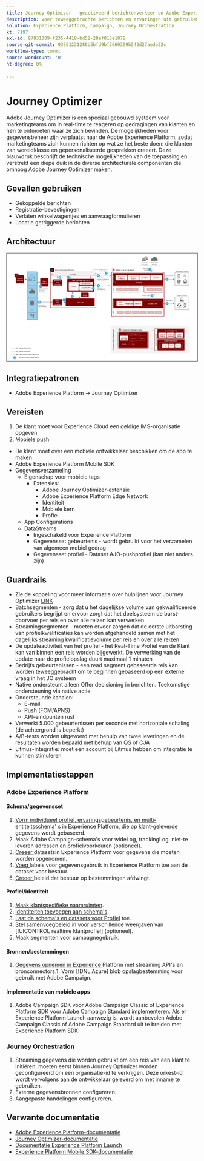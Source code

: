 ```yaml
---
title: Journey Optimizer - geactiveerd berichtenverkeer en Adobe Experience Platform-blauwdruk
description: Voer teweeggebrachte berichten en ervaringen uit gebruikend Adobe Experience Platform als centrale hub van het stromen gegevens, klantenprofielen, en segmentatie.
solution: Experience Platform, Campaign, Journey Orchestration
kt: 7197
exl-id: 97831309-f235-4418-bd52-28af815e1878
source-git-commit: 93561231286b5bfd9bf3660399b542d27aedb52c
workflow-type: tm+mt
source-wordcount: '0'
ht-degree: 0%

---
```


# Journey Optimizer

Adobe Journey Optimizer is een speciaal gebouwd systeem voor marketingteams om in real-time te reageren op gedragingen van klanten en hen te ontmoeten waar ze zich bevinden. De mogelijkheden voor gegevensbeheer zijn verplaatst naar de Adobe Experience Platform, zodat marketingteams zich kunnen richten op wat ze het beste doen: die klanten van wereldklasse en gepersonaliseerde gesprekken creeert.  Deze blauwdruk beschrijft de technische mogelijkheden van de toepassing en verstrekt een diepe duik in de diverse architecturale componenten die omhoog Adobe Journey Optimizer maken.

## Gevallen gebruiken

* Gekoppelde berichten
* Registratie-bevestigingen
* Verlaten winkelwagentjes en aanvraagformulieren
* Locatie getriggerde berichten

## Architectuur

<img src="assets/journey-optimizer.png" alt="Referentiearchitectuur voor de blauwdruk voor geactiveerd berichtenverkeer en Adobe Experience Platform" style="border:1px solid #4a4a4a" />

## Integratiepatronen

* Adobe Experience Platform -> Journey Optimizer

## Vereisten

1. De klant moet voor Experience Cloud een geldige IMS-organisatie opgeven
1. Mobiele push

* De klant moet over een mobiele ontwikkelaar beschikken om de app te maken
* Adobe Experience Platform Mobile SDK
* Gegevensverzameling
   * Eigenschap voor mobiele tags
      * Extensies:
         * Adobe Journey Optimizer-extensie
         * Adobe Experience Platform Edge Network
         * Identiteit
         * Mobiele kern
         * Profiel
   * App Configurations
   * DataStreams
      * Ingeschakeld voor Experience Platform
      * Gegevensset gebeurtenis - wordt gebruikt voor het verzamelen van algemeen mobiel gedrag
      * Gegevensset profiel - Dataset AJO-pushprofiel (kan niet anders zijn)

## Guardrails

* Zie de koppeling voor meer informatie over hulplijnen voor Journey Optimizer [LINK](https://experienceleague.adobe.com/docs/journeys/using/starting-with-journeys/limitations.html?lang=en)
* Batchsegmenten - zorg dat u het dagelijkse volume van gekwalificeerde gebruikers begrijpt en ervoor zorgt dat het doelsysteem de burst-doorvoer per reis en over alle reizen kan verwerken
* Streamingsegmenten - moeten ervoor zorgen dat de eerste uitbarsting van profielkwalificaties kan worden afgehandeld samen met het dagelijks streaming kwalificatievolume per reis en over alle reizen
* De updateactiviteit van het profiel - het Real-Time Profiel van de Klant kan van binnen een reis worden bijgewerkt.  De verwerking van de update naar de profielopslag duurt maximaal 1 minuten
* Bedrijfs gebeurtenissen - een read segment gebaseerde reis kan worden teweeggebracht om te beginnen gebaseerd op een externe vraag in het JO systeem
* Native ondersteunt alleen Offer decisioning in berichten. Toekomstige ondersteuning via native actie
* Ondersteunde kanalen:
   * E-mail
   * Push (FCM/APNS)
   * API-eindpunten rust
* Verwerkt 5.000 gebeurtenissen per seconde met horizontale schaling (de achtergrond is beperkt)
* A/B-tests worden uitgevoerd met behulp van twee leveringen en de resultaten worden bepaald met behulp van QS of CJA
* Litmus-integratie: moet een account bij Litmus hebben om integratie te kunnen stimuleren

## Implementatiestappen

### Adobe Experience Platform

#### Schema/gegevensset

1. [Vorm individueel profiel, ervaringsgebeurtenis, en multi-entiteitsschema&#39;](https://experienceleague.adobe.com/?recommended=ExperiencePlatform-D-1-2021.1.xdm) s in Experience Platform, die op klant-geleverde gegevens wordt gebaseerd.
1. Maak Adobe Campaign-schema&#39;s voor wideLog, trackingLog, niet-te leveren adressen en profielvoorkeuren (optioneel).
1. [Creeer ](https://experienceleague.adobe.com/docs/platform-learn/tutorials/data-ingestion/create-datasets-and-ingest-data.html) datasetsin Experience Platform voor gegevens die moeten worden opgenomen.
1. [Voeg ](https://experienceleague.adobe.com/docs/platform-learn/tutorials/data-governance/classify-data-using-governance-labels.html) labels voor gegevensgebruik in Experience Platform toe aan de dataset voor bestuur.
1. [Creeer ](https://experienceleague.adobe.com/docs/platform-learn/tutorials/data-governance/create-data-usage-policies.html) beleid dat bestuur op bestemmingen afdwingt.

#### Profiel/identiteit

1. [Maak klantspecifieke naamruimten](https://experienceleague.adobe.com/docs/platform-learn/tutorials/identities/label-ingest-and-verify-identity-data.html).
1. [Identiteiten toevoegen aan schema&#39;s](https://experienceleague.adobe.com/docs/platform-learn/tutorials/identities/label-ingest-and-verify-identity-data.html).
1. [Laat de schema&#39;s en datasets voor Profiel](https://experienceleague.adobe.com/docs/platform-learn/tutorials/profiles/bring-data-into-the-real-time-customer-profile.html) toe.
1. [Stel samenvoegbeleid ](https://experienceleague.adobe.com/docs/platform-learn/tutorials/profiles/create-merge-policies.html) in voor verschillende weergaven van  [!UICONTROL realtime klantprofiel]  (optioneel).
1. Maak segmenten voor campagnegebruik.

#### Bronnen/bestemmingen

1. [Gegevens opnemen in Experience ](https://experienceleague.adobe.com/?recommended=ExperiencePlatform-D-1-2020.1.dataingestion) Platform met streaming API&#39;s en bronconnectors.1. Vorm  [!DNL Azure] blob opslagbestemming voor gebruik met Adobe Campaign.

#### Implementatie van mobiele apps

1. Adobe Campaign SDK voor Adobe Campaign Classic of Experience Platform SDK voor Adobe Campaign Standard implementeren. Als er Experience Platform Launch aanwezig is, wordt aanbevolen Adobe Campaign Classic of Adobe Campaign Standard uit te breiden met Experience Platform SDK.


### Journey Orchestration

1. Streaming gegevens die worden gebruikt om een reis van een klant te initiëren, moeten eerst binnen Journey Optimizer worden geconfigureerd om een organisatie-id te verkrijgen. Deze orkest-id wordt vervolgens aan de ontwikkelaar geleverd om met inname te gebruiken.
1. Externe gegevensbronnen configureren.
1. Aangepaste handelingen configureren.

## Verwante documentatie

* [Adobe Experience Platform-documentatie](https://experienceleague.adobe.com/docs/experience-platform.html?lang=en)
* [Journey Optimizer-documentatie](https://experienceleague.adobe.com/docs/journey-orchestration.html?lang=en)
* [Documentatie Experience Platform Launch](https://experienceleague.adobe.com/docs/launch.html?lang=en)
* [Experience Platform Mobile SDK-documentatie](https://experienceleague.adobe.com/docs/mobile.html?lang=en)
